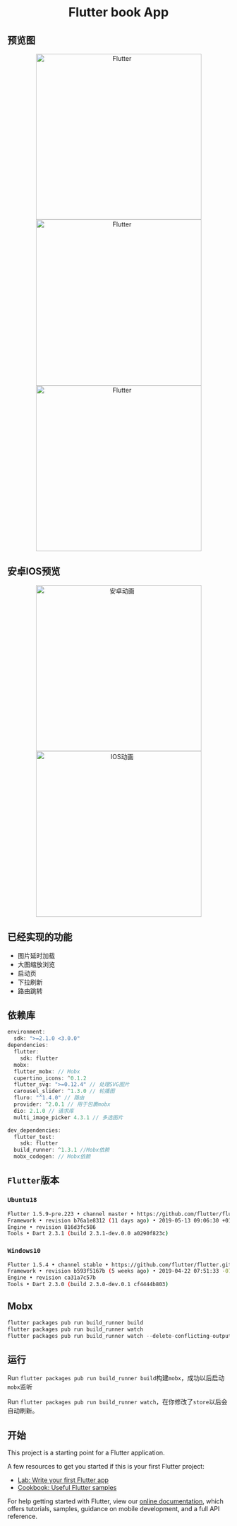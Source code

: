 <h1 align="center">Flutter book App</h1>

## 预览图

<p align="center">
    <img width="375" title="Flutter" src="assets/preview/Find-2-min.png">
    <img width="375" title="Flutter" src="assets/preview/Home-min.png">
    <img width="375" title="Flutter" src="assets/preview/Success-min.png">
</p>

## 安卓IOS预览
<p align="center">
    <img width="375" title="安卓动画" src="assets/preview/android.gif">
    <img width="375" title="IOS动画" src="assets/preview/iphone.gif">
</p>

## 已经实现的功能

- 图片延时加载
- 大图缩放浏览
- 启动页
- 下拉刷新
- 路由跳转

## 依赖库

```dart
environment:
  sdk: ">=2.1.0 <3.0.0"
dependencies:
  flutter:
    sdk: flutter
  mobx:
  flutter_mobx: // Mobx
  cupertino_icons: ^0.1.2
  flutter_svg: ">=0.12.4" // 处理SVG图片
  carousel_slider: ^1.3.0 // 轮播图
  fluro: "^1.4.0" // 路由
  provider: ^2.0.1 // 用于包裹mobx
  dio: 2.1.0 // 请求库
  multi_image_picker 4.3.1 // 多选图片

dev_dependencies:
  flutter_test:
    sdk: flutter
  build_runner: ^1.3.1 //Mobx依赖
  mobx_codegen: // Mobx依赖
```

## `Flutter`版本

### `Ubuntu18`

```bash
Flutter 1.5.9-pre.223 • channel master • https://github.com/flutter/flutter.git
Framework • revision b76a1e8312 (11 days ago) • 2019-05-13 09:06:30 +0100
Engine • revision 816d3fc586
Tools • Dart 2.3.1 (build 2.3.1-dev.0.0 a0290f823c)
```

### `Windows10`

```bash
Flutter 1.5.4 • channel stable • https://github.com/flutter/flutter.git
Framework • revision b593f5167b (5 weeks ago) • 2019-04-22 07:51:33 -0700
Engine • revision ca31a7c57b
Tools • Dart 2.3.0 (build 2.3.0-dev.0.1 cf4444b803)
```

## Mobx

```dart
flutter packages pub run build_runner build
flutter packages pub run build_runner watch
flutter packages pub run build_runner watch --delete-conflicting-outputs
```

## 运行

Run `flutter packages pub run build_runner build`构建`mobx`，成功以后启动`mobx`监听

Run `flutter packages pub run build_runner watch`，在你修改了`store`以后会自动刷新。

## 开始

This project is a starting point for a Flutter application.

A few resources to get you started if this is your first Flutter project:

- [Lab: Write your first Flutter app](https://flutter.io/docs/get-started/codelab)
- [Cookbook: Useful Flutter samples](https://flutter.io/docs/cookbook)

For help getting started with Flutter, view our 
[online documentation](https://flutter.io/docs), which offers tutorials, 
samples, guidance on mobile development, and a full API reference.
